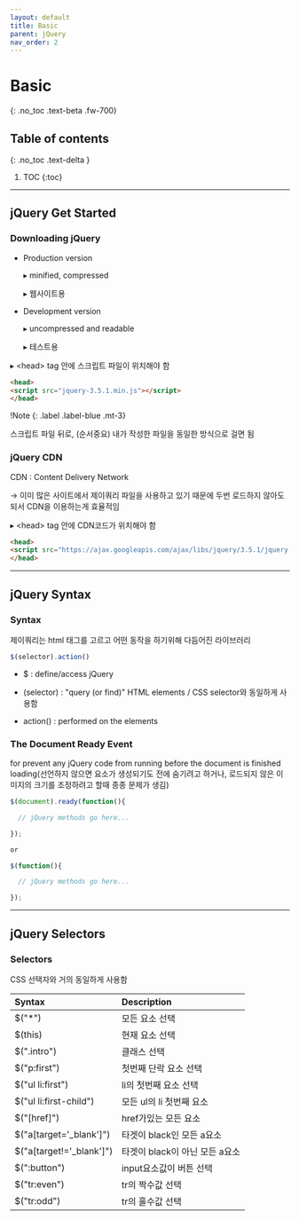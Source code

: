 ```yaml
---
layout: default
title: Basic
parent: jQuery
nav_order: 2
---
```


# Basic
{: .no_toc .text-beta .fw-700}

## Table of contents
{: .no_toc .text-delta }

1. TOC
{:toc}

---

## jQuery Get Started

### Downloading jQuery

* Production version
    
    &#9656; minified, compressed
    
    &#9656; 웹사이트용

* Development version

    &#9656; uncompressed and readable
    
    &#9656; 테스트용

&#9656; &#60;head&#62; tag 안에 스크립트 파일이 위치해야 함

```html
<head>
<script src="jquery-3.5.1.min.js"></script>
</head>
```

!Note
{: .label .label-blue .mt-3}
<div class="code-example" markdown="1">
스크립트 파일 뒤로, (순서중요) 내가 작성한 파일을 동일한 방식으로 걸면 됨

<script src="jquery-3.5.1.min.js"></script>
<script src="my_jquery_functions.js"></script>
</div>

### jQuery CDN

CDN : Content Delivery Network

&#8594; 이미 많은 사이트에서 제이쿼리 파일을 사용하고 있기 때문에 두번 로드하지 않아도 되서 CDN을 이용하는게 효율적임

&#9656; &#60;head&#62; tag 안에 CDN코드가 위치해야 함

```html
<head>
<script src="https://ajax.googleapis.com/ajax/libs/jquery/3.5.1/jquery.min.js"></script>
</head>
```

---

## jQuery Syntax

### Syntax

제이쿼리는 html 태그를 고르고 어떤 동작을 하기위해 다듬어진 라이브러리

```js
$(selector).action()
```

* $ : define/access jQuery

* (selector) : "query (or find)" HTML elements / CSS selector와 동일하게 사용함

* action() : performed on the elements

### The Document Ready Event

for prevent any jQuery code from running before the document is finished loading(선언하지 않으면 요소가 생성되기도 전에 숨기려고 하거나, 로드되지 않은 이미지의 크기를 조정하려고 할때 종종 문제가 생김)

```js
$(document).ready(function(){

  // jQuery methods go here...

});

or

$(function(){

  // jQuery methods go here...

});
```

---

## jQuery Selectors

### Selectors

CSS 선택자와 거의 동일하게 사용함

| Syntax                   | Description                 | 
|:-------------------------|:----------------------------|
| $("*")                   | 모든 요소 선택                |
| $(this)                  | 현재 요소 선택                |
| $(".intro")              | 클래스 선택                   |
| $("p:first")             | 첫번째 단락 요소 선택          |
| $("ul li:first")         | li의 첫번째 요소 선택          |
| $("ul li:first-child")   | 모든 ul의 li 첫번째 요소       |
| $("[href]")              | href가있는 모든 요소           |
| $("a[target='_blank']")  | 타겟이 black인 모든 a요소      |
| $("a[target!='_blank']") | 타겟이 black이 아닌 모든 a요소  |
| $(":button")             | input요소값이 버튼 선택        |
| $("tr:even")             | tr의 짝수값 선택              |
| $("tr:odd")              | tr의 홀수값 선택              |
